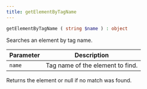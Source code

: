 ```yaml
---
title: getElementByTagName
---
```


```php
getElementByTagName ( string $name ) : object
```

Searches an element by tag name.

| Parameter | Description
| --------- | -----------
| `name`    | Tag name of the element to find.

Returns the element or null if no match was found.